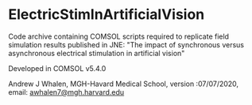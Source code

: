 # ElectricStimInArtificialVision
Code archive containing COMSOL scripts required to replicate field simulation results published in JNE: "The impact of synchronous versus asynchronous electrical stimulation in artificial vision"

Developed in COMSOL v5.4.0

Andrew J Whalen,
MGH-Havard Medical School,
version :07/07/2020, 
email: awhalen7@mgh.harvard.edu
